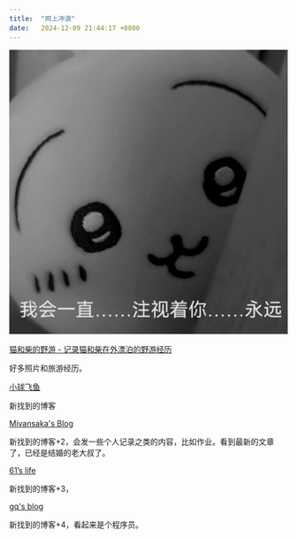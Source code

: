```yaml
---
title:  "网上冲浪"
date:   2024-12-09 21:44:17 +0800
---
```

![text](/files/1723018292117360.jpg)

[猫和柴的野游 - 记录猫和柴在外漂泊的野游经历](https://meowshiba.com/)

好多照片和旅游经历。

[小球飞鱼](https://mantyke.icu/)

新找到的博客

[Mivansaka's Blog](https://mivansaka.xyz/)

新找到的博客+2，会发一些个人记录之类的内容，比如作业。看到最新的文章了，已经是结婚的老大叔了。

[61’s life](https://61.life/)

新找到的博客+3，

[gq's blog](https://zgq.me/)

新找到的博客+4，看起来是个程序员。
